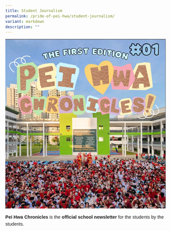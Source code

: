 ```yaml
---
title: Student Journalism
permalink: /pride-of-pei-hwa/student-journalism/
variant: markdown
description: ""
---
```

![](/images/Pride%20of%20Pei%20Hwa/PHSS_Chronicles.jpg)

<p style="font-size:14.5px; line-height:1.5;font-family:sans-serif;"><strong style="font-size:14.5px; line-height:1.5;font-family:sans-serif;">Pei Hwa Chronicles </strong>is the <a href="https://drive.google.com/file/d/1gyoLl109r7u9aTiZJbEIM796s0C9VMRy/view?usp=sharing" style="font-size:14.5px; line-height:1.5;font-family:sans-serif;font-weight:bold;text-decoration: none;">official school newsletter</a> for the students by the students.</p>